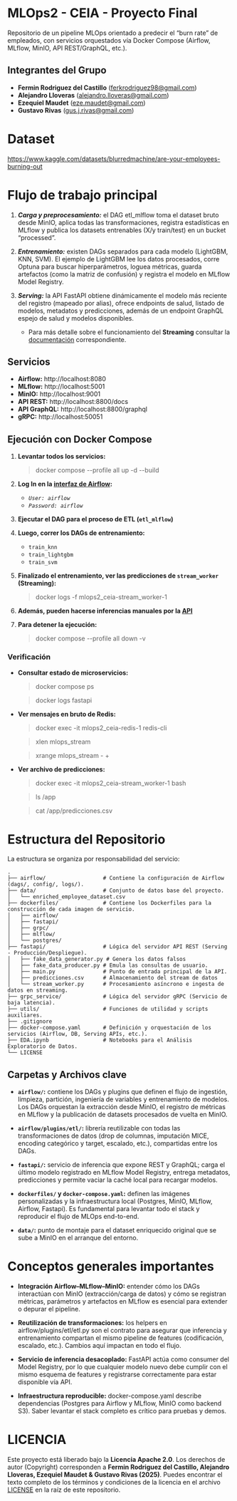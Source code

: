 # MLOps2 - CEIA - Proyecto Final
Repositorio de un pipeline MLOps orientado a predecir el “burn rate” de empleados, con servicios orquestados vía Docker Compose (Airflow, MLflow, MinIO, API REST/GraphQL, etc.).

## Integrantes del Grupo

- **Fermin Rodriguez del Castillo** (<ferkrodriguez98@gmail.com>)
- **Alejandro Lloveras** (<alejandro.lloveras@gmail.com>)
- **Ezequiel Maudet** (<eze.maudet@gmail.com>)
- **Gustavo Rivas** (<gus.j.rivas@gmail.com>)

# Dataset
https://www.kaggle.com/datasets/blurredmachine/are-your-employees-burning-out

# Flujo de trabajo principal
1. ***Carga y preprocesamiento:*** el DAG etl_mlflow toma el dataset bruto desde MinIO, aplica todas las transformaciones, registra estadísticas en MLflow y publica los datasets entrenables (X/y train/test) en un bucket “processed”.

2. ***Entrenamiento:*** existen DAGs separados para cada modelo (LightGBM, KNN, SVM). El ejemplo de LightGBM lee los datos procesados, corre Optuna para buscar hiperparámetros, loguea métricas, guarda artefactos (como la matriz de confusión) y registra el modelo en MLflow Model Registry.

3. ***Serving:*** la API FastAPI obtiene dinámicamente el modelo más reciente del registro (mapeado por alias), ofrece endpoints de salud, listado de modelos, metadatos y predicciones, además de un endpoint GraphQL espejo de salud y modelos disponibles.

    - Para más detalle sobre el funcionamiento del **Streaming** consultar la [documentación](fastapi/README.md) correspondiente.

## Servicios

- **Airflow:** http://localhost:8080
- **MLflow:** http://localhost:5001  
- **MinIO:** http://localhost:9001
- **API REST:** http://localhost:8800/docs
- **API GraphQL:** http://localhost:8800/graphql
- **gRPC:** http://localhost:50051

## Ejecución con Docker Compose
1. **Levantar todos los servicios:**

    > docker compose --profile all up -d --build

2. **Log In en la [interfaz de Airflow](http://localhost:8080):**
    - _`User: airflow`_
    - _`Password: airflow`_
3. **Ejecutar el DAG para el proceso de ETL (`etl_mlflow`)**
4. **Luego, correr los DAGs de entrenamiento:**
    - `train_knn`
    - `train_lightgbm`
    - `train_svm`
5. **Finalizado el entrenamiento, ver las predicciones de `stream_worker` (Streaming):**

    > docker logs -f mlops2_ceia-stream_worker-1

6. **Además, pueden hacerse inferencias manuales por la [API](http://localhost:8800/docs)**

7. **Para detener la ejecución:**

    > docker compose --profile all down -v

### Verificación
- **Consultar estado de microservicios:**

    > docker compose ps

    > docker logs fastapi 

- **Ver mensajes en bruto de Redis:**

    > docker exec -it mlops2_ceia-redis-1 redis-cli

    > xlen mlops_stream

    > xrange mlops_stream - +

- **Ver archivo de predicciones:**

    > docker exec -it mlops2_ceia-stream_worker-1 bash

    > ls /app

    > cat /app/predicciones.csv

# Estructura del Repositorio

La estructura se organiza por responsabilidad del servicio:
```
.
├── airflow/                  # Contiene la configuración de Airflow (dags/, config/, logs/).
├── data/                     # Conjunto de datos base del proyecto.
│   └── enriched_employee_dataset.csv
├── dockerfiles/              # Contiene los Dockerfiles para la construcción de cada imagen de servicio.
│   ├── airflow/
│   ├── fastapi/
│   ├── grpc/
│   ├── mlflow/
│   └── postgres/
├── fastapi/                  # Lógica del servidor API REST (Serving - Producción/Despliegue).
│   ├── fake_data_generator.py # Genera los datos falsos
│   ├── fake_data_producer.py # Emula las consultas de usuario.
│   ├── main.py               # Punto de entrada principal de la API.
│   ├── predicciones.csv      # Almacenamiento del stream de datos
│   └── stream_worker.py      # Procesamiento asíncrono e ingesta de datos en streaming.
├── grpc_service/             # Lógica del servidor gRPC (Servicio de baja latencia).
├── utils/                    # Funciones de utilidad y scripts auxiliares.
├── .gitignore
├── docker-compose.yaml       # Definición y orquestación de los servicios (Airflow, DB, Serving APIs, etc.).
├── EDA.ipynb                 # Notebooks para el Análisis Exploratorio de Datos.
└── LICENSE
```

## Carpetas y Archivos clave
- **`airflow/`:** contiene los DAGs y plugins que definen el flujo de ingestión, limpieza, partición, ingeniería de variables y entrenamiento de modelos. Los DAGs orquestan la extracción desde MinIO, el registro de métricas en MLflow y la publicación de datasets procesados de vuelta en MinIO.

- **`airflow/plugins/etl/`:** librería reutilizable con todas las transformaciones de datos (drop de columnas, imputación MICE, encoding categórico y target, escalado, etc.), compartidas entre los DAGs.

- **`fastapi/`:** servicio de inferencia que expone REST y GraphQL; carga el último modelo registrado en MLflow Model Registry, entrega metadatos, predicciones y permite vaciar la caché local para recargar modelos.

- **`dockerfiles/` y `docker-compose.yaml`:** definen las imágenes personalizadas y la infraestructura local (Postgres, MinIO, MLflow, Airflow, Fastapi). Es fundamental para levantar todo el stack y reproducir el flujo de MLOps end-to-end.

- **`data/`:** punto de montaje para el dataset enriquecido original que se sube a MinIO en el arranque del entorno.

# Conceptos generales importantes
- **Integración Airflow–MLflow–MinIO:** entender cómo los DAGs interactúan con MinIO (extracción/carga de datos) y cómo se registran métricas, parámetros y artefactos en MLflow es esencial para extender o depurar el pipeline.

- **Reutilización de transformaciones:** los helpers en airflow/plugins/etl/etl.py son el contrato para asegurar que inferencia y entrenamiento compartan el mismo pipeline de features (codificación, escalado, etc.). Cambios aquí impactan en todo el flujo.

- **Servicio de inferencia desacoplado:** FastAPI actúa como consumer del Model Registry, por lo que cualquier modelo nuevo debe cumplir con el mismo esquema de features y registrarse correctamente para estar disponible vía API.

- **Infraestructura reproducible:** docker-compose.yaml describe dependencias (Postgres para Airflow y MLflow, MinIO como backend S3). Saber levantar el stack completo es crítico para pruebas y demos.


# LICENCIA

Este proyecto está liberado bajo la **Licencia Apache 2.0**. Los derechos de autor (Copyright) corresponden a **Fermin Rodriguez del Castillo, Alejandro Lloveras, Ezequiel Maudet & Gustavo Rivas (2025)**. Puedes encontrar el texto completo de los términos y condiciones de la licencia en el archivo [LICENSE](LICENSE) en la raíz de este repositorio.